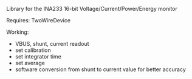 Library for the INA233 16-bit Voltage/Current/Power/Energy monitor

Requires: TwoWireDevice

Working:
 - VBUS, shunt, current readout
 - set calibration
 - set integrator time
 - set average
 - software conversion from shunt to current value for better accuracy
 
